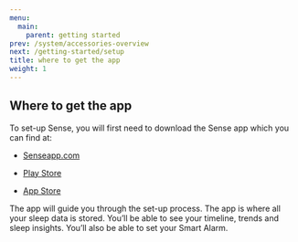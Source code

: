 ```yaml
---
menu:
  main:
    parent: getting started
prev: /system/accessories-overview
next: /getting-started/setup
title: where to get the app
weight: 1
---
```


## Where to get the app

To set-up Sense, you will first need to download the Sense app which you can find at:

- [Senseapp.com](https://hello.is)

- [Play Store](https://play.google.com/store)

- [App Store](https://itunes.apple.com/us/genre/ios/id36?mt=8)



The app will guide you through the set-up process. The app is where all your sleep data is stored. You’ll be able to see your timeline, trends and sleep insights. You’ll also be able to set your Smart Alarm.